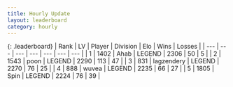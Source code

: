 ```yaml
---
title: Hourly Update
layout: leaderboard
category: hourly
---
```


{: .leaderboard}
| Rank | LV | Player | Division | Elo | Wins | Losses |
| --- | --- | --- | --- | --- | --- | --- |
| <span data-change="0">1</span> | 1402 | <span title="ID: 402846">Ahab</span> | LEGEND | <span data-change="14">2306</span> | <span data-change="2">50</span> | <span data-change="0">5</span> |
| <span data-change="0">2</span> | 1543 | <span title="ID: 540690">poon</span> | LEGEND | <span data-change="0">2290</span> | <span data-change="0">113</span> | <span data-change="0">47</span> |
| <span data-change="0">3</span> | 831 | <span title="ID: 628282">lagzendery</span> | LEGEND | <span data-change="6">2270</span> | <span data-change="4">76</span> | <span data-change="2">25</span> |
| <span data-change="0">4</span> | 888 | <span title="ID: 740957">wuvea</span> | LEGEND | <span data-change="0">2235</span> | <span data-change="0">66</span> | <span data-change="0">27</span> |
| <span data-change="1">5</span> | 1805 | <span title="ID: 498412">Spin</span> | LEGEND | <span data-change="0">2224</span> | <span data-change="0">76</span> | <span data-change="0">39</span> |